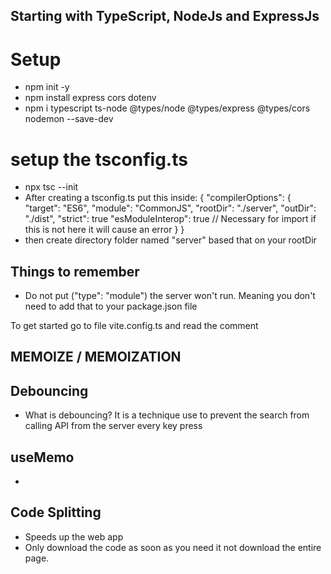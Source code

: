 ## Starting with TypeScript, NodeJs and ExpressJs

# Setup

- npm init -y
- npm install express cors dotenv
- npm i typescript ts-node @types/node @types/express @types/cors nodemon --save-dev

# setup the tsconfig.ts

- npx tsc --init
- After creating a tsconfig.ts put this inside:
  {
  "compilerOptions": {
  "target": "ES6",
  "module": "CommonJS",
  "rootDir": "./server",
  "outDir": "./dist",
  "strict": true
  "esModuleInterop": true // Necessary for import if this is not here it will cause an error
  }
  }
- then create directory folder named "server" based that on your rootDir

## Things to remember

- Do not put ("type": "module") the server won't run. Meaning you don't need to add that to your package.json file

To get started
go to file vite.config.ts and read the comment

## MEMOIZE / MEMOIZATION

## Debouncing

- What is debouncing? It is a technique use to prevent the search from calling API from the server every key press

## useMemo

-

## Code Splitting

- Speeds up the web app
- Only download the code as soon as you need it not download the entire page.
